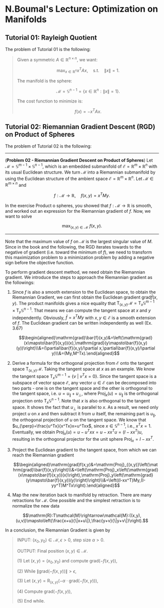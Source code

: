 # N.Boumal's Lecture: Optimization on Manifolds

## Tutorial 01: Rayleigh Quotient

The problem of Tutorial 01 is the following:

> Given a symmetric $A\in\mathbb{R}^{n\times n}$, we want:
> 
> $$\max_{x\in\mathbb{R}^n}x^TAx,\quad \text{s.t.}\quad \|x\|=1.$$
> 
> The manifold is the sphere:
> 
> $$\mathcal{M}=\mathbb{S}^{n-1}=\{x\in\mathbb{R}^n:\|x\|=1\}.$$
> 
> The cost function to minimize is:
> 
> $$f(x)=-x^TAx.$$

## Tutorial 02: Riemannian Gradient Descent (RGD) on Product of Spheres

The problem of Tutorial 02 is the following:

---

(**Problem 02 - Riemannian Gradient Descent on Product of Spheres**) Let $\mathcal{M}=\mathbb{S}^{m-1}\times\mathbb{S}^{n-1}$, which is an embedded submanifold of $\mathcal{E}=\mathbb{R}^m\times\mathbb{R}^n$ with its usual Euclidean structure. We turn $\mathcal{M}$ into a Riemannian submanifold by using the Euclidean structure of the ambient space $\mathcal{E}=\mathbb{R}^m\times\mathbb{R}^n$. Let $\mathcal{M}\in\mathbb{R}^{m\times n}$ and

 $$f:\mathcal{M}\rightarrow\mathbb{R},\quad f(x,y)=x^TMy.$$
 
 In the exercise Product o spheres, you showed that $f:\mathcal{M}\rightarrow\mathbb{R}$ is smooth, and worked out an expression for the Riemannian gradient of $f$. Now, we want to solve
 
 $$\max_{(x,y)\in\mathcal{M}}\ f(x,y).$$

 ---

Note that the maximum value of $f$ on $\mathcal{M}$ is the largest singular value of $M$. Since in the book and the following, the RGD iterates towards to the negative of gradient (i.e. toward the minimum of $f$), we need to transform this maximization problem to a minimization problem by adding a negative sign before the objective function.

To perform gradient descent method, we need obtain the Riemannian gradient. We introduce the steps to approach the Riemannian gradient as the followings:

1. Since $f$ is also a smooth extension to the Euclidean space, to obtain the Riemannian Gradient, we can first obtain the Euclidean gradient $\mathrm{grad}\bar{f}(x,y)$. The product manifolds gives a nice equality that $\text{T}_{(x,y)}\mathcal{M}=\text{T}_x\mathbb{S}^{m-1}\times\text{T}_y\mathbb{S}^{n-1}$. That means we can compute the tangent space at $x$ and $y$ independently. Obviously, $\bar{f}=x^TMy$ with $x,y\in\mathcal{E}$ is a smooth extension of $f$. The Euclidean gradient can be written independently as well (Ex. 3.67)
   
   $$\begin{aligned}\mathrm{grad}\bar{f}(x,y)&=\left(\mathrm{grad}(x\mapsto\bar{f}(x,y))(x),\mathrm{grad}(y\mapsto\bar{f}(x,y)(y))\right)\\&=(\partial\bar{f}(x,y)/\partial x,\partial\bar{f}(x,y)/\partial y)\\&=(My,M^Tx).\end{aligned}$$

2. Derive a formula for the orthogonal projection from $\mathcal{E}$ onto the tangent space $\text{T}_{(x,y)}\mathcal{M}$. Taking the tangent space at $x$ as an example. We know the tangent space $\mathrm{T}_x\mathbb{S}^{m-1}=\{v\ \vert\ v^Tx=0\}$. Since the tangent space is a subspace of vector space $\mathcal{E}$, any vector $u\in\mathcal{E}$ can be decomposed into two parts - one is on the tangent space and the other is orthogonal to the tangent space, i.e. $u=u_{\|}+u_{\perp}$, where $\mathrm{Proj}_x(u)=u_{\|}$ is the orthogonal projection onto $\mathrm{T}_x\mathbb{S}^{n-1}$. Note that $x$ is also orthogonal to the tangent space. It shows the fact that $u_{\perp}$ is parallel to $x$. As a result, we need only project $u$ on $x$ and then subtract it from $u$ itself, the remaining part is $u_{\|}$, the orthogonal projection of $u$ on the tangent space. We know that $u_{\perp}=\frac{u^Tx}{x^Tx}x=u^Txx$, since $x\in\mathbb{S}^{n-1}$, i.e., $x^Tx=1$. Eventually, we obtain $\mathrm{Proj}_x(u)=u-u^Txx=u-xx^Tu=(I-xx^T)u$, resulting in the orthogonal projector for the unit sphere $\mathrm{Proj}_x=I-xx^T$.

3. Project the Euclidean gradient to the tangent space, from which we can reach the Riemannian gradient
   
   $$\begin{aligned}\mathrm{grad}f(x,y)&=\mathrm{Proj}_{(x,y)}\left(\mathrm{grad}\bar{f}(x,y)\right)\\&=\left(\mathrm{Proj}_x\left(\mathrm{grad}(x\mapsto\bar{f}(x,y))(x)\right),\mathrm{Proj}_y\left(\mathrm{grad}(y\mapsto\bar{f}(x,y))(y)\right)\right)\\&=\left((I-xx^T)My,(I-yy^T)M^Tx\right).\end{aligned}$$

4. Map the new iteration back to manifold by retraction. There are many retractions for $\mathcal{M}$. One possible and the simplest retraction is to normalize the new data

  $$\mathrm{R}:T\mathcal{M}\rightarrow\mathcal{M}:((x,y),(u,v))\mapsto\left(\frac{x+u}{\|x+u\|},\frac{y+v}{\|y+v\|}\right).$$

In a conclusion, the Riemannian Gradient is given by

> INPUT: $(x_0,y_0)\in\mathcal{M},\epsilon>0$, step size $\alpha>0$.
> 
> OUTPUT: Final position $(x,y)\in\mathcal{M}$.
>
> (1) Let $(x,y)=(x_0,y_0)$ and compute $\mathrm{grad}(-f(x,y))$,
> 
> (2) While $\|\mathrm{grad}(-f(x,y))\|>\epsilon$,
> 
> (3) Let $(x,y)=\mathrm{R}_{(x,y)}(-\alpha\cdot\mathrm{grad}(-f(x,y)))$,
>
> (4) Compute $\mathrm{grad}(-f(x,y))$,
>
> (5) End while.


